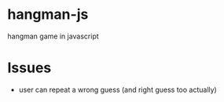 # hangman-js
hangman game in javascript


# Issues

- user can repeat a wrong guess (and right guess too actually)
